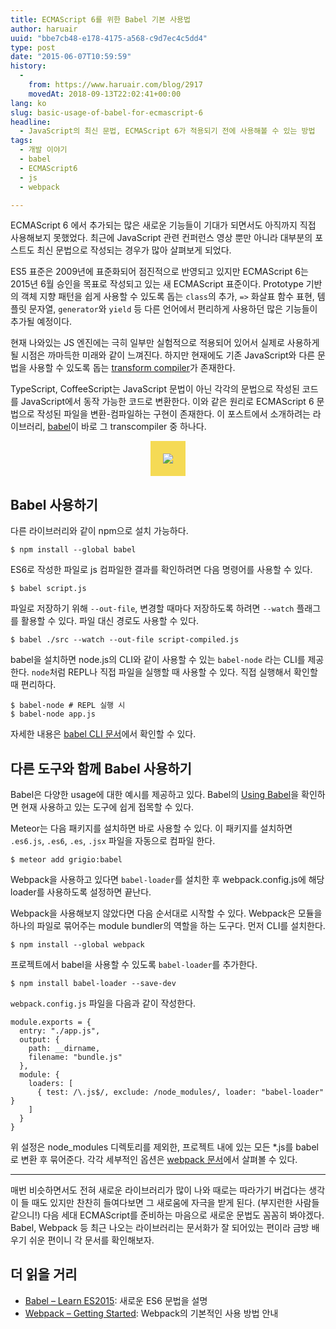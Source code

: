 ```yaml
---
title: ECMAScript 6를 위한 Babel 기본 사용법
author: haruair
uuid: "bbe7cb48-e178-4175-a568-c9d7ec4c5dd4"
type: post
date: "2015-06-07T10:59:59"
history:
  - 
    from: https://www.haruair.com/blog/2917
    movedAt: 2018-09-13T22:02:41+00:00
lang: ko
slug: basic-usage-of-babel-for-ecmascript-6
headline:
  - JavaScript의 최신 문법, ECMAScript 6가 적용되기 전에 사용해볼 수 있는 방법
tags:
  - 개발 이야기
  - babel
  - ECMAScript6
  - js
  - webpack

---
```

ECMAScript 6 에서 추가되는 많은 새로운 기능들이 기대가 되면서도 아직까지 직접 사용해보지 못했었다. 최근에 JavaScript 관련 컨퍼런스 영상 뿐만 아니라 대부분의 포스트도 최신 문법으로 작성되는 경우가 많아 살펴보게 되었다.

ES5 표준은 2009년에 표준화되어 점진적으로 반영되고 있지만 ECMAScript 6는 2015년 6월 승인을 목표로 작성되고 있는 새 ECMAScript 표준이다. Prototype 기반의 객체 지향 패턴을 쉽게 사용할 수 있도록 돕는 `class`의 추가, `=>` 화살표 함수 표현, 템플릿 문자열, `generator`와 `yield` 등 다른 언어에서 편리하게 사용하던 많은 기능들이 추가될 예정이다.

현재 나와있는 JS 엔진에는 극히 일부만 실험적으로 적용되어 있어서 실제로 사용하게 될 시점은 까마득한 미래와 같이 느껴진다. 하지만 현재에도 기존 JavaScript와 다른 문법을 사용할 수 있도록 돕는 [transform compiler][1]가 존재한다.

TypeScript, CoffeeScript는 JavaScript 문법이 아닌 각각의 문법으로 작성된 코드를 JavaScript에서 동작 가능한 코드로 변환한다. 이와 같은 원리로 ECMAScript 6 문법으로 작성된 파일을 변환-컴파일하는 구현이 존재한다. 이 포스트에서 소개하려는 라이브러리, [babel][2]이 바로 그 transcompiler 중 하나다.

<div style="text-align: center;">
  <img style="background:#f5da55; padding:20px; max-width:200px;" src="//babeljs.io/images/logo.svg" />
</div>

## Babel 사용하기

다른 라이브러리와 같이 npm으로 설치 가능하다.

    $ npm install --global babel
    

ES6로 작성한 파일로 js 컴파일한 결과를 확인하려면 다음 명령어를 사용할 수 있다.

    $ babel script.js
    

파일로 저장하기 위해 `--out-file`, 변경할 때마다 저장하도록 하려면 `--watch` 플래그를 활용할 수 있다. 파일 대신 경로도 사용할 수 있다.

    $ babel ./src --watch --out-file script-compiled.js
    

babel을 설치하면 node.js의 CLI와 같이 사용할 수 있는 `babel-node` 라는 CLI를 제공한다. `node`처럼 REPL나 직접 파일을 실행할 때 사용할 수 있다. 직접 실행해서 확인할 때 편리하다.

    $ babel-node # REPL 실행 시
    $ babel-node app.js
    

자세한 내용은 [babel CLI 문서][3]에서 확인할 수 있다.

## 다른 도구와 함께 Babel 사용하기

Babel은 다양한 usage에 대한 예시를 제공하고 있다. Babel의 [Using Babel][4]을 확인하면 현재 사용하고 있는 도구에 쉽게 접목할 수 있다.

Meteor는 다음 패키지를 설치하면 바로 사용할 수 있다. 이 패키지를 설치하면 `.es6.js`, `.es6`, `.es`, `.jsx` 파일을 자동으로 컴파일 한다.

    $ meteor add grigio:babel
    

Webpack을 사용하고 있다면 `babel-loader`를 설치한 후 webpack.config.js에 해당 loader를 사용하도록 설정하면 끝난다.

Webpack을 사용해보지 않았다면 다음 순서대로 시작할 수 있다. Webpack은 모듈을 하나의 파일로 묶어주는 module bundler의 역할을 하는 도구다. 먼저 CLI를 설치한다.

    $ npm install --global webpack
    

프로젝트에서 babel을 사용할 수 있도록 `babel-loader`를 추가한다.

    $ npm install babel-loader --save-dev
    

`webpack.config.js` 파일을 다음과 같이 작성한다.

    module.exports = {
      entry: "./app.js",
      output: {
        path: __dirname,
        filename: "bundle.js"
      },
      module: {
        loaders: [
          { test: /\.js$/, exclude: /node_modules/, loader: "babel-loader" }
        ]
      }
    }
    

위 설정은 node_modules 디렉토리를 제외한, 프로젝트 내에 있는 모든 *.js를 babel로 변환 후 묶어준다. 각각 세부적인 옵션은 [webpack 문서][5]에서 살펴볼 수 있다.

* * *

매번 비슷하면서도 전혀 새로운 라이브러리가 많이 나와 때로는 따라가기 버겁다는 생각이 들 때도 있지만 찬찬히 들여다보면 그 새로움에 자극을 받게 된다. (부지런한 사람들 같으니!) 다음 세대 ECMAScript를 준비하는 마음으로 새로운 문법도 꼼꼼히 봐야겠다. Babel, Webpack 등 최근 나오는 라이브러리는 문서화가 잘 되어있는 편이라 금방 배우기 쉬운 편이니 각 문서를 확인해보자.

## 더 읽을 거리

  * [Babel &#8211; Learn ES2015][6]: 새로운 ES6 문법을 설명
  * [Webpack &#8211; Getting Started][5]: Webpack의 기본적인 사용 방법 안내

 [1]: https://github.com/jashkenas/coffeescript/wiki/List-of-languages-that-compile-to-JS
 [2]: https://babeljs.io
 [3]: http://babeljs.io/docs/usage/cli/
 [4]: http://babeljs.io/docs/setup/
 [5]: http://webpack.github.io/docs/tutorials/getting-started/
 [6]: http://babeljs.io/docs/learn-es2015/
